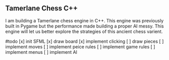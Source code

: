 ## Tamerlane Chess C++

I am building a Tamerlane chess engine in C++. This engine was previously built in Pygame but the performance made building a proper AI messy. This engine will let us better explore the strategies of this ancient chess varient. 

#todo
[x] init SFML
[x] draw board
[x] implement clicking
[ ] draw pieces
[ ] implement moves 
[ ] implement peice rules
[ ] implement game rules
[ ] implement menus
[ ] implement AI
